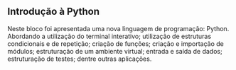 ## Introdução à Python

Neste bloco foi apresentada uma nova linguagem de programação: Python. Abordando a utilização do terminal interativo; utilização de estruturas condicionais e de repetição; criação de funções; criação e importação de módulos; estruturação de um ambiente virtual; entrada e saída de dados; estruturação de testes; dentre outras aplicações.

